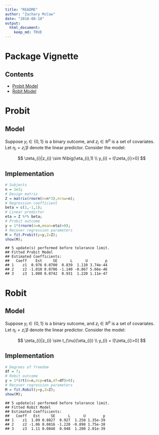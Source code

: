 ```yaml
---
title: "README"
author: "Zachary McCaw"
date: "2018-08-18"
output: 
  html_document: 
    keep_md: TRUE
--- 
```


# Package Vignette




## Contents

* [Probit Model](#probit-model)
* [Robit Model](#robit-model)

# Probit

## Model

Suppose $y_{i}\in\{0,1\}$ is a binary outcome, and $z_{i}\in\mathbb{R}^{p}$ is a set of covariates. Let $\eta_{i} = z_{i}'\beta$ denote the linear predictor. Consider the model:

$$
\zeta_{i}|z_{i} \sim N\big(\eta_{i},1) \\
y_{i} = I[\zeta_{i}>0]
$$

## Implementation


```r
# Subjects
n = 1e3;
# Design matrix
Z = matrix(rnorm(n=n*3),nrow=n);
# Regression coefficient
beta = c(1,-1,1);
# Linear predictor
eta = Z %*% beta;
# Probit outcome
y = 1*(rnorm(n=n,mean=eta)>0);
# Recover regression parameters
M = fit.Probit(y=y,Z=Z);
show(M);
```

```
## 5 update(s) performed before tolerance limit. 
## Fitted Probit Model
## Estimated Coefficients:
##   Coeff    Est     SE      L      U        p
## 1    z1  0.976 0.0700  0.839  1.110 3.74e-44
## 2    z2 -1.010 0.0706 -1.140 -0.867 5.66e-46
## 3    z3  1.080 0.0742  0.931  1.220 1.11e-47
```

# Robit

## Model

Suppose $y_{i}\in\{0,1\}$ is a binary outcome, and $z_{i}\in\mathbb{R}^{p}$ is a set of covariates. Let $\eta_{i} = z_{i}'\beta$ denote the linear predictor. Consider the model:

$$
\zeta_{i}|z_{i} \sim t_{\nu}(\eta_{i}) \\
y_{i} = I[\zeta_{i}>0]
$$

## Implementation


```r
# Degrees of freedom
df = 7;
# Robit outcome
y = 1*(rt(n=n,ncp=eta,df=df)>0);
# Recover regression parameters
M = fit.Robit(y=y,Z=Z);
show(M);
```

```
## 5 update(s) performed before tolerance limit. 
## Fitted Robit Model
## Estimated Coefficients:
##   Coeff   Est     SE      L      U        p
## 1    z1  1.09 0.0827  0.927  1.250 1.35e-39
## 2    z2 -1.06 0.0816 -1.220 -0.898 1.75e-38
## 3    z3  1.11 0.0848  0.948  1.280 2.01e-39
```
